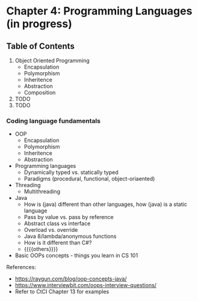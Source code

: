 # Chapter 4: Programming Languages (in progress)
## Table of Contents
1. Object Oriented Programming
    - Encapsulation
    - Polymorphism
    - Inheritence
    - Abstraction
    - Composition
2. TODO
3. TODO

### Coding language fundamentals
- OOP
    - Encapsulation
    - Polymorphism
    - Inheritence
    - Abstraction
- Programming languages
    - Dynamically typed vs. statically typed
    - Paradigms (procedural, functional, object-oriaented)
- Threading
    - Multithreading
- Java
    - How is (java) different than other languages, how (java) is a static language
    - Pass by value vs. pass by reference
    - Abstract class vs interface
    - Overload vs. override
    - Java 8/lambda/anonymous functions
    - How is it different than C#?
    - {{{{others}}}}
- Basic OOPs concepts - things you learn in CS 101

References:
- https://raygun.com/blog/oop-concepts-java/
- https://www.interviewbit.com/oops-interview-questions/
- Refer to CtCI Chapter 13 for examples
